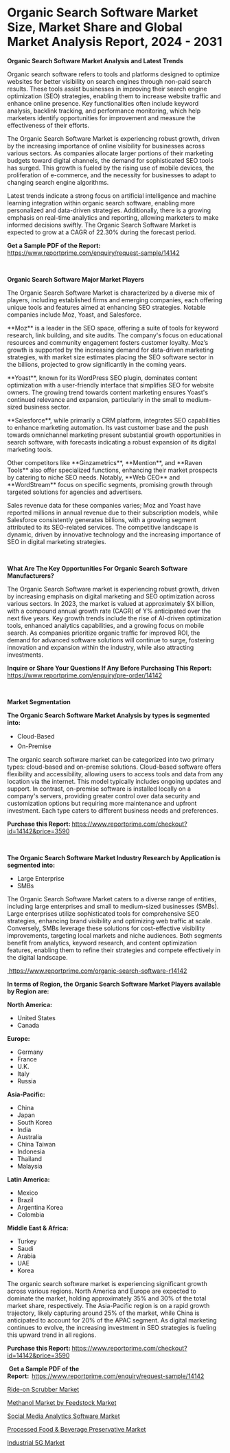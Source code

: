 <p><h1>Organic Search Software Market Size, Market Share and Global Market Analysis Report, 2024 - 2031</h1></p><p><strong>Organic Search Software Market Analysis and Latest Trends</strong></p>
<p><p>Organic search software refers to tools and platforms designed to optimize websites for better visibility on search engines through non-paid search results. These tools assist businesses in improving their search engine optimization (SEO) strategies, enabling them to increase website traffic and enhance online presence. Key functionalities often include keyword analysis, backlink tracking, and performance monitoring, which help marketers identify opportunities for improvement and measure the effectiveness of their efforts.</p><p>The Organic Search Software Market is experiencing robust growth, driven by the increasing importance of online visibility for businesses across various sectors. As companies allocate larger portions of their marketing budgets toward digital channels, the demand for sophisticated SEO tools has surged. This growth is fueled by the rising use of mobile devices, the proliferation of e-commerce, and the necessity for businesses to adapt to changing search engine algorithms.</p><p>Latest trends indicate a strong focus on artificial intelligence and machine learning integration within organic search software, enabling more personalized and data-driven strategies. Additionally, there is a growing emphasis on real-time analytics and reporting, allowing marketers to make informed decisions swiftly. The Organic Search Software Market is expected to grow at a CAGR of 22.30% during the forecast period.</p></p>
<p><strong>Get a Sample PDF of the Report:&nbsp;</strong> <a href="https://www.reportprime.com/enquiry/request-sample/14142">https://www.reportprime.com/enquiry/request-sample/14142</a></p>
<p>&nbsp;</p>
<p><strong>Organic Search Software Major Market Players</strong></p>
<p><p>The Organic Search Software Market is characterized by a diverse mix of players, including established firms and emerging companies, each offering unique tools and features aimed at enhancing SEO strategies. Notable companies include Moz, Yoast, and Salesforce.</p><p>**Moz** is a leader in the SEO space, offering a suite of tools for keyword research, link building, and site audits. The company's focus on educational resources and community engagement fosters customer loyalty. Moz’s growth is supported by the increasing demand for data-driven marketing strategies, with market size estimates placing the SEO software sector in the billions, projected to grow significantly in the coming years.</p><p>**Yoast**, known for its WordPress SEO plugin, dominates content optimization with a user-friendly interface that simplifies SEO for website owners. The growing trend towards content marketing ensures Yoast's continued relevance and expansion, particularly in the small to medium-sized business sector.</p><p>**Salesforce**, while primarily a CRM platform, integrates SEO capabilities to enhance marketing automation. Its vast customer base and the push towards omnichannel marketing present substantial growth opportunities in search software, with forecasts indicating a robust expansion of its digital marketing tools.</p><p>Other competitors like **Ginzametrics**, **Mention**, and **Raven Tools** also offer specialized functions, enhancing their market prospects by catering to niche SEO needs. Notably, **Web CEO** and **WordStream** focus on specific segments, promising growth through targeted solutions for agencies and advertisers.</p><p>Sales revenue data for these companies varies; Moz and Yoast have reported millions in annual revenue due to their subscription models, while Salesforce consistently generates billions, with a growing segment attributed to its SEO-related services. The competitive landscape is dynamic, driven by innovative technology and the increasing importance of SEO in digital marketing strategies.</p></p>
<p>&nbsp;</p>
<p><strong>What Are The Key Opportunities For Organic Search Software Manufacturers?</strong></p>
<p><p>The Organic Search Software market is experiencing robust growth, driven by increasing emphasis on digital marketing and SEO optimization across various sectors. In 2023, the market is valued at approximately $X billion, with a compound annual growth rate (CAGR) of Y% anticipated over the next five years. Key growth trends include the rise of AI-driven optimization tools, enhanced analytics capabilities, and a growing focus on mobile search. As companies prioritize organic traffic for improved ROI, the demand for advanced software solutions will continue to surge, fostering innovation and expansion within the industry, while also attracting investments.</p></p>
<p><strong>Inquire or Share Your Questions If Any Before Purchasing This Report:</strong> <a href="https://www.reportprime.com/enquiry/pre-order/14142">https://www.reportprime.com/enquiry/pre-order/14142</a></p>
<p>&nbsp;</p>
<p><strong>Market Segmentation</strong></p>
<p><strong>The Organic Search Software Market Analysis by types is segmented into:</strong></p>
<p><ul><li>Cloud-Based</li><li>On-Premise</li></ul></p>
<p><p>The organic search software market can be categorized into two primary types: cloud-based and on-premise solutions. Cloud-based software offers flexibility and accessibility, allowing users to access tools and data from any location via the internet. This model typically includes ongoing updates and support. In contrast, on-premise software is installed locally on a company's servers, providing greater control over data security and customization options but requiring more maintenance and upfront investment. Each type caters to different business needs and preferences.</p></p>
<p><strong>Purchase this Report:&nbsp;</strong><a href="https://www.reportprime.com/checkout?id=14142&price=3590">https://www.reportprime.com/checkout?id=14142&price=3590</a></p>
<p>&nbsp;</p>
<p><strong>The Organic Search Software Market Industry Research by Application is segmented into:</strong></p>
<p><ul><li>Large Enterprise</li><li>SMBs</li></ul></p>
<p><p>The Organic Search Software Market caters to a diverse range of entities, including large enterprises and small to medium-sized businesses (SMBs). Large enterprises utilize sophisticated tools for comprehensive SEO strategies, enhancing brand visibility and optimizing web traffic at scale. Conversely, SMBs leverage these solutions for cost-effective visibility improvements, targeting local markets and niche audiences. Both segments benefit from analytics, keyword research, and content optimization features, enabling them to refine their strategies and compete effectively in the digital landscape.</p></p>
<p><a href="https://www.reportprime.com/organic-search-software-r14142">&nbsp;https://www.reportprime.com/organic-search-software-r14142</a></p>
<p><strong>In terms of Region, the Organic Search Software Market Players available by Region are:</strong></p>
<p>
    <p> <strong> North America: </strong>
        <ul>
            <li>United States</li>
            <li>Canada</li>
        </ul>
        </p> 
    <p> <strong> Europe: </strong>
        <ul>
            <li>Germany</li>
            <li>France</li>
            <li>U.K.</li>
            <li>Italy</li>
            <li>Russia</li>
        </ul>
        </p> 
    <p> <strong> Asia-Pacific: </strong>
        <ul>
            <li>China</li>
            <li>Japan</li>
            <li>South Korea</li>
            <li>India</li>
            <li>Australia</li>
            <li>China Taiwan</li>
            <li>Indonesia</li>
            <li>Thailand</li>
            <li>Malaysia</li>
        </ul>
        </p> 
    <p> <strong> Latin America: </strong>
        <ul>
            <li>Mexico</li>
            <li>Brazil</li>
            <li>Argentina Korea</li>
            <li>Colombia</li>
        </ul>
        </p> 
    <p> <strong> Middle East & Africa: </strong>
        <ul>
            <li>Turkey</li>
            <li>Saudi</li>
            <li>Arabia</li>
            <li>UAE</li>
            <li>Korea</li>
        </ul>
    </p>
    </p>
<p><p>The organic search software market is experiencing significant growth across various regions. North America and Europe are expected to dominate the market, holding approximately 35% and 30% of the total market share, respectively. The Asia-Pacific region is on a rapid growth trajectory, likely capturing around 25% of the market, while China is anticipated to account for 20% of the APAC segment. As digital marketing continues to evolve, the increasing investment in SEO strategies is fueling this upward trend in all regions.</p></p>
<p><strong>Purchase this Report: </strong><a href="https://www.reportprime.com/checkout?id=14142&price=3590">https://www.reportprime.com/checkout?id=14142&price=3590</a></p>
<p>&nbsp;<strong>Get a Sample PDF of the Report:&nbsp;&nbsp;</strong><a href="https://www.reportprime.com/enquiry/request-sample/14142">https://www.reportprime.com/enquiry/request-sample/14142</a></p>
<p><strong></strong></p>
<p><p><a href="https://medium.com/@maudeefields042024/the-ride-on-scrubber-market-prioritizes-cost-control-and-efficiency-enhancement-e2a33711048e">Ride-on Scrubber Market</a></p><p><a href="https://issuu.com/reportprime-2/docs/methanol-market-by-feedstock-market_44ad749ea6e86b">Methanol Market by Feedstock Market</a></p><p><a href="https://github.com/lylyparadise/Market-Research-Report-List-5/blob/main/social-media-analytics-software-market.md">Social Media Analytics Software Market</a></p><p><a href="https://issuu.com/reportprime-2/docs/processed-food-beverage-preservativ_165437ac7290cf">Processed Food & Beverage Preservative Market</a></p><p><a href="https://www.linkedin.com/pulse/global-industrial-5g-market-sector2024-2031-metrics-strategic-surmf?trackingId=fjLZuavxSsyxmu8ytxLhag%3D%3D">Industrial 5G Market</a></p></p>